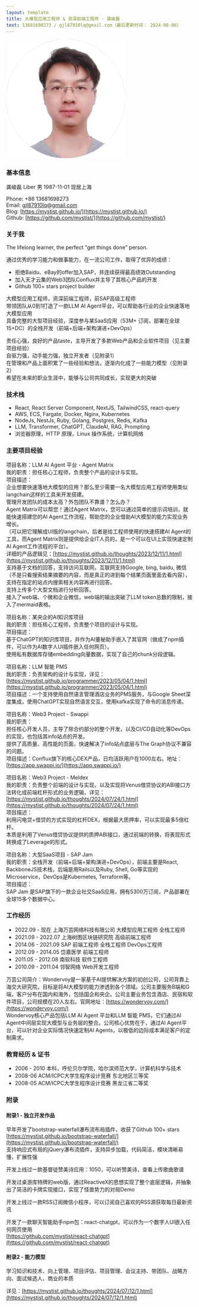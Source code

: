 ```yaml
---
layout: template
title: 大模型应用工程师 & 资深前端工程师 - 龚峻磊
text: 13681698273 / gjl87910lq@gmail.com（最后更新时间： 2024-08-06）
---
```


<img src="/images/liber_cv_2.png" class="cv-image" />

### 基本信息

龚峻磊 Liber 男 1987-11-01 现居上海  

Phone: +86 13681698273  
Email: gjl87910lq@gmail.com  
Blog: [https://mystist.github.io/](https://mystist.github.io/)  
Github: [https://github.com/mystist/](https://github.com/mystist/)

### 关于我

The lifelong learner, the perfect "get things done" person.

通过优秀的学习能力和做事能力，在一流公司工作，取得了优异的成绩：

- 拒绝Baidu、eBay的offer加入SAP，并连续获得最高绩效Outstanding
- 加入天才云集的Web3团队Conflux并主导了其核心产品的开发
- Github 100+ stars project builder

大模型应用工程师，资深前端工程师，前SAP高级工程师  
带领团队从0到1打造了一款LLM AI Agent平台，可以帮助各行业的企业快速落地大模型应用  
具备完整的大型项目经验，深度参与某SaaS应用（53M+ 订阅，部署在全球15+DC）的全栈开发（前端+后端+架构演进+DevOps）  

责任心强，良好的产品taste，主导开发了多款Web产品和企业软件项目（见主要项目经验）  
自驱力强，动手能力强，独立开发者（见附录1）  
在管理和产品上面积累了一些经验和想法，逐渐内化成了一些能力模型（见附录2）  
希望在未来的职业生涯中，能够与公司共同成长，实现更大的突破

### 技术栈

- React, React Server Component, NextJS, TailwindCSS, react-query
- AWS, ECS, Fargate, Docker, Nginx, Kubernetes
- NodeJs, NestJs, Ruby, Golang, Postgres, Redis, Kafka
- LLM, Transformer, ChatGPT, ClaudeAI, RAG, Prompting
- 浏览器原理，HTTP 原理，Linux 操作系统，计算机网络

### 主要项目经验

项目名称：LLM AI Agent 平台 - Agent Matrix  
我的职责：担任核心工程师，负责整个产品的设计与实现。  
项目描述：  
企业想要快速落地大模型的应用？那么至少需要一名大模型应用工程师使用类似langchain这样的工具来开发搭建。  
管理开发团队的成本太高？外包团队不靠谱？怎么办？  
Agent Matrix可以帮您！通过Agent Matrix，您可以通过简单的提示词培训，就能快速搭建您的AI Agent工作流程，帮助您的企业借助AI大模型的能力实现业务增长。  
（可以把它理解成UI版的langchain，后者是给工程师使用的快速搭建AI Agent的工具，而Agent Matrix则是提供给企业IT人员的，是一个可以在UI上实现快速定制AI Agent工作流程的平台）。  
详细的产品逻辑见：[https://mystist.github.io/thoughts/2023/12/11/1.html](https://mystist.github.io/thoughts/2023/12/11/1.html)  
支持基于文档的回答，支持访问互联网，互联网支持Google, bing, baidu, 微信（不是只看搜索结果摘要的内容，而是真正的进到每个结果页面里面去看内容），支持在指定的站点内搜索相关内容再进行回答。  
支持上传多个大型文档进行分析回答。  
接入了web端、个微和企业微信，web端的输出突破了LLM token总数的限制，接入了mermaid表格。

项目名称：某央企的AI知识库项目  
我的职责：担任核心工程师，负责整个项目的设计与实现。  
项目描述：  
基于ChatGPT的知识库项目，并作为AI董秘助手嵌入了其官网（做成了npm插件，可以作为AI数字人UI插件嵌入任何网页）。  
使用私有数据库存储embedding向量数据，实现了自己的chunk分段逻辑。

项目名称：LLM 智能 PMS  
我的职责：负责架构的设计与实现，详见：[https://mystist.github.io/programmer/2023/05/04/1.html](https://mystist.github.io/programmer/2023/05/04/1.html)  
项目描述：一个支持使用自然语言管理酒店业务的PMS服务，与Google Sheet深度集成，使用ChatGPT实现自然语言交互，使用kafka实现了命令的消息传递。  

项目名称：Web3 Project - Swappi  
我的职责：  
担任核心开发人员，主导了除合约部分的整个开发，以及CI/CD自动化等DevOps的实现，也包括其info站点的开发。  
提供了高质量、高性能的页面，快速解决了info站点底层与The Graph协议不兼容的问题。  
项目描述：Conflux旗下的核心DEX产品，日均活跃用户在1000左右。地址：[https://app.swappi.io/](https://app.swappi.io/)

项目名称：Web3 Project - Meldex  
我的职责：负责整个前端的设计与实现，以及实现将Venus借贷协议的ABI接口方法转化成前端杠杆形式的业务逻辑，详见：[https://mystist.github.io/thoughts/2024/07/24/1.html](https://mystist.github.io/thoughts/2024/07/24/1.html)  
项目描述：  
利用闪电贷+借贷的方式实现的杠杆DEX，根据最大质押率，可以实现最多5倍杠杆。  
本质是利用了Venus借贷协议提供的质押ABI接口，通过前端的转换，将表现形式转换成了Leverage的形式。

项目名称：大型SaaS项目 - SAP Jam  
我的职责：全栈开发（前端+后端+架构演进+DevOps），前端主要是React, BackboneJS技术栈，后端是用Rails以及Ruby, Shell, Go等实现的Microservice，DevOps是Kubernetes, Terraform等。  
项目描述：  
SAP Jam 是SAP旗下的一款企业社交SaaS应用，拥有5300万订阅，产品部署在全球15多个数据中心。

### 工作经历

- 2022.09 - 现在 上海万芸网络科技有限公司 大模型应用工程师 全栈工程师
- 2021.09 - 2022.07 上海树图区块链研究院 高级前端工程师
- 2014.06 - 2021.09 SAP 前端工程师 全栈工程师 DevOps工程师
- 2012.09 - 2014.05 岱嘉医学 前端工程师
- 2011.05 - 2012.08 南软科技 软件工程师
- 2010.09 - 2011.04 邻智网络 Web开发工程师

万芸公司简介：Wondervoy是一家基于AI提供解决方案的初创公司，公司背靠上海交大研究院，目标是将AI大模型的能力渗透到各个领域。公司主要服务B端和G端，客户分布在国内和海外，包括国企和央企。公司主要业务包含酒店、民宿和软件项目，公司规模在20人左右。官网地址：[https://wondervoy.com/](https://wondervoy.com/)  
Wondervoy核心产品包括LLM AI Agent 平台和LLM 智能 PMS，它们通过AI Agent中间层实现大模型与业务层的整合。公司核心优势在于，通过AI Agent平台，可以针对企业实际情况快速定制AI Agents，以极低的边际成本满足客户的定制需求。

### 教育经历 & 证书

- 2006 - 2010 本科，呼伦贝尔学院，哈尔滨师范大学，计算机科学与技术
- 2008-06 ACM/ICPC大学生程序设计竞赛 东北地区三等奖
- 2008-05 ACM/ICPC大学生程序设计竞赛 黑龙江省二等奖

### 附录

#### 附录1 - 独立开发作品

早年开发了bootstrap-waterfall瀑布流布局插件，收获了Github 100+ stars  
[https://mystist.github.io/bootstrap-waterfall/](https://mystist.github.io/bootstrap-waterfall/)  
支持响应式布局的jQuery瀑布流插件，支持异步加载，代码简洁，模块清晰易懂，扩展性强

开发上线过一款基督徒赞美诗应用：1050，可以听赞美诗，查看上传歌曲歌谱

开发过桌游库特牌的web版，通过ReactiveX的思想实现了整个底层逻辑，并抽象出了简洁的卡牌实现接口，实现了怪兽势力的对局Demo

开发上线过一款RSS订阅微信小程序，可以订阅自己喜欢的RSS源获取每日最新资讯

开发了一款聊天智能助手npm包：react-chatgpt，可以作为一个数字人UI嵌入任何网页使用  
[https://github.com/mystist/react-chatgpt](https://github.com/mystist/react-chatgpt)

#### 附录2 - 能力模型

学习知识和技术、向上管理、项目评估、项目管理、会议主持、带团队、战略方向、面试候选人、商业的本质

详见：[https://mystist.github.io/thoughts/2024/07/12/1.html](https://mystist.github.io/thoughts/2024/07/12/1.html)
